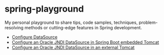 # spring-playground

My personal playground to share tips, code samples, techniques, problem-resolving methods or cutting-edge features in Spring development.

* [Configure DataSource](./jdbc-ds-vanilla/GUIDE.md)
* [Configure an Oracle JNDI DataSource in Spring Boot embedded Tomcat](./oracle-jndi-ds-jar/GUIDE.md)
* [Configure an Oracle JNDI DataSource in an external Tomcat](./oracle-jndi-ds-war/GUIDE.md)

